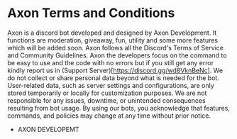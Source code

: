 # Axon Terms and Conditions

Axon is a discord bot developed and designed by Axon Development. It functions are moderation, giveaway, fun, utility and some more features which will be added soon. Axon follows all the Discord's Terms of Service and Community Guidelines. Axon the developers focus on the command to be easy to use and the code with no errors but if you still get any error kindly report us in (Support Server)[https://discord.gg/wd8VknBeNc]. We do not collect or share personal data beyond what is needed for the bot. User-related data, such as server settings and configurations, are only stored temporarily or locally for customization purposes. We are not responsible for any issues, downtime, or unintended consequences resulting from bot usage. By using our bots, you acknowledge that features, commands, and policies may change at any time without prior notice.

-  AXON DEVELOPEMT

